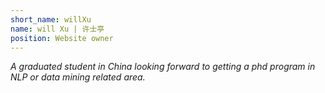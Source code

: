 ```yaml
---
short_name: willXu
name: will Xu | 许士亭
position: Website owner
---
```

*A graduated student in China looking forward to getting a phd program in NLP or data mining related area.*
